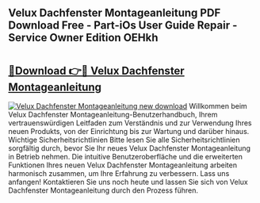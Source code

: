 ## Velux Dachfenster Montageanleitung PDF Download Free - Part-iOs User Guide Repair - Service Owner Edition OEHkh

# <h2><a href="http://df6xyq.blite.top/?on=Velux+Dachfenster+Montageanleitung">🔗Download 👉🔴 Velux Dachfenster Montageanleitung</a></h2>

[![Velux Dachfenster Montageanleitung new download](https://i.imgur.com/lujVjoI.png)](http://df6xyq.blite.top/?on=Velux+Dachfenster+Montageanleitung)
Willkommen beim Velux Dachfenster Montageanleitung-Benutzerhandbuch, Ihrem vertrauenswürdigen Leitfaden zum Verständnis und zur Verwendung Ihres neuen Produkts, von der Einrichtung bis zur Wartung und darüber hinaus. Wichtige Sicherheitsrichtlinien Bitte lesen Sie alle Sicherheitsrichtlinien sorgfältig durch, bevor Sie Ihr neues Velux Dachfenster Montageanleitung in Betrieb nehmen. Die intuitive Benutzeroberfläche und die erweiterten Funktionen Ihres neuen Velux Dachfenster Montageanleitung arbeiten harmonisch zusammen, um Ihre Erfahrung zu verbessern. Lass uns anfangen! Kontaktieren Sie uns noch heute und lassen Sie sich von Velux Dachfenster Montageanleitung durch den Prozess führen.
